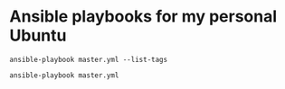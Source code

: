 # Ansible playbooks for my personal Ubuntu


    ansible-playbook master.yml --list-tags

    ansible-playbook master.yml

